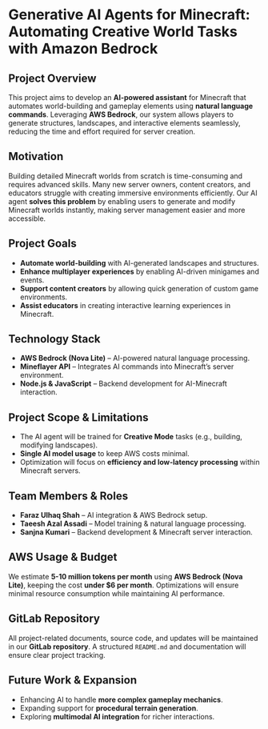 # Generative AI Agents for Minecraft: Automating Creative World Tasks with Amazon Bedrock  

## Project Overview  
This project aims to develop an **AI-powered assistant** for Minecraft that automates world-building and gameplay elements using **natural language commands**. Leveraging **AWS Bedrock**, our system allows players to generate structures, landscapes, and interactive elements seamlessly, reducing the time and effort required for server creation.  

## Motivation  
Building detailed Minecraft worlds from scratch is time-consuming and requires advanced skills. Many new server owners, content creators, and educators struggle with creating immersive environments efficiently. Our AI agent **solves this problem** by enabling users to generate and modify Minecraft worlds instantly, making server management easier and more accessible.  

## Project Goals  
- **Automate world-building** with AI-generated landscapes and structures.  
- **Enhance multiplayer experiences** by enabling AI-driven minigames and events.  
- **Support content creators** by allowing quick generation of custom game environments.  
- **Assist educators** in creating interactive learning experiences in Minecraft.  

## Technology Stack  
- **AWS Bedrock (Nova Lite)** – AI-powered natural language processing.  
- **Mineflayer API** – Integrates AI commands into Minecraft’s server environment.  
- **Node.js & JavaScript** – Backend development for AI-Minecraft interaction.  

## Project Scope & Limitations  
- The AI agent will be trained for **Creative Mode** tasks (e.g., building, modifying landscapes).  
- **Single AI model usage** to keep AWS costs minimal.  
- Optimization will focus on **efficiency and low-latency processing** within Minecraft servers.  

## Team Members & Roles  
- **Faraz Ulhaq Shah** – AI integration & AWS Bedrock setup.  
- **Taeesh Azal Assadi** – Model training & natural language processing.  
- **Sanjna Kumari** – Backend development & Minecraft server interaction.  

## AWS Usage & Budget  
We estimate **5-10 million tokens per month** using **AWS Bedrock (Nova Lite)**, keeping the cost **under $6 per month**. Optimizations will ensure minimal resource consumption while maintaining AI performance.  

## GitLab Repository  
All project-related documents, source code, and updates will be maintained in our **GitLab repository**. A structured `README.md` and documentation will ensure clear project tracking.  

## Future Work & Expansion  
- Enhancing AI to handle **more complex gameplay mechanics**.  
- Expanding support for **procedural terrain generation**.  
- Exploring **multimodal AI integration** for richer interactions.  
